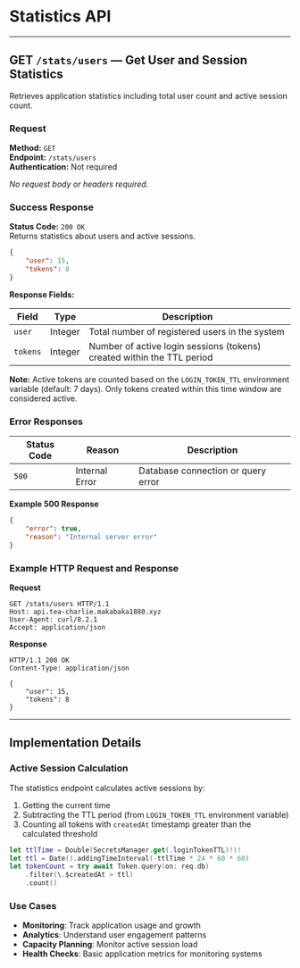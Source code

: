 # Statistics API

---

## GET `/stats/users` — Get User and Session Statistics

Retrieves application statistics including total user count and active session count.

### Request

**Method:** `GET`  
**Endpoint:** `/stats/users`  
**Authentication:** Not required

*No request body or headers required.*

### Success Response

**Status Code:** `200 OK`  
Returns statistics about users and active sessions.

```json
{
    "user": 15,
    "tokens": 8
}
```

**Response Fields:**

| Field    | Type    | Description                                                    |
|----------|---------|----------------------------------------------------------------|
| `user`   | Integer | Total number of registered users in the system                |
| `tokens` | Integer | Number of active login sessions (tokens) created within the TTL period |

**Note:** Active tokens are counted based on the `LOGIN_TOKEN_TTL` environment variable (default: 7 days). Only tokens created within this time window are considered active.

### Error Responses

| Status Code | Reason            | Description                        |
|-------------|-------------------|------------------------------------|
| `500`       | Internal Error    | Database connection or query error |

**Example 500 Response**

```json
{
    "error": true,
    "reason": "Internal server error"
}
```

### Example HTTP Request and Response

**Request**

```http
GET /stats/users HTTP/1.1
Host: api.tea-charlie.makabaka1880.xyz
User-Agent: curl/8.2.1
Accept: application/json
```

**Response**

```http
HTTP/1.1 200 OK
Content-Type: application/json

{
    "user": 15,
    "tokens": 8
}
```

---

## Implementation Details

### Active Session Calculation

The statistics endpoint calculates active sessions by:

1. Getting the current time
2. Subtracting the TTL period (from `LOGIN_TOKEN_TTL` environment variable)
3. Counting all tokens with `createdAt` timestamp greater than the calculated threshold

```swift
let ttlTime = Double(SecretsManager.get(.loginTokenTTL)!)!
let ttl = Date().addingTimeInterval(-ttlTime * 24 * 60 * 60)
let tokenCount = try await Token.query(on: req.db)
    .filter(\.$createdAt > ttl)
    .count()
```

### Use Cases

- **Monitoring**: Track application usage and growth
- **Analytics**: Understand user engagement patterns
- **Capacity Planning**: Monitor active session load
- **Health Checks**: Basic application metrics for monitoring systems
